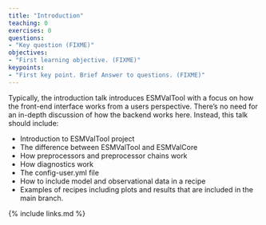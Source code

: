 ```yaml
---
title: "Introduction"
teaching: 0
exercises: 0
questions:
- "Key question (FIXME)"
objectives:
- "First learning objective. (FIXME)"
keypoints:
- "First key point. Brief Answer to questions. (FIXME)"
---
```


Typically, the introduction talk introduces ESMValTool with a focus on how the front-end interface works from a users perspective. There’s no need for an in-depth discussion of how the backend works here. Instead, this talk should include:

- Introduction to ESMValTool project
- The difference between ESMValTool and ESMValCore
- How preprocessors and preprocessor chains work
- How diagnostics work
- The config-user.yml file
- How to include model and observational data in a recipe
- Examples of recipes including plots and results that are included in the main branch.



{% include links.md %}
